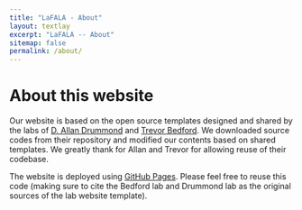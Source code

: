 ```yaml
---
title: "LaFALA - About"
layout: textlay
excerpt: "LaFALA -- About"
sitemap: false
permalink: /about/
---
```


# About this website

Our website is based on the open source templates designed and shared by the labs of [D. Allan Drummond](http://www.allanlab.org/aboutwebsite.html) and [Trevor Bedford](http://bedford.io/misc/about/). We downloaded source codes from their repository and modified our contents based on shared templates. We greatly thank for Allan and Trevor for allowing reuse of their codebase. 

The website is deployed using [GitHub Pages](https://lafala-ufba.github.io). Please feel free to reuse this code (making sure to cite the Bedford lab and Drummond lab as the original sources of the lab website template).



